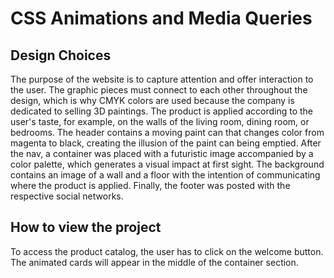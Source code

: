 # CSS Animations and Media Queries

## Design Choices
The purpose of the website is to capture attention and offer interaction to the user. The graphic pieces must connect to each other throughout the design, 
which is why CMYK colors are used because the company is dedicated to selling 3D paintings. The product is applied according to the user's taste, for example, 
on the walls of the living room, dining room, or bedrooms. The header contains a moving paint can that changes color from magenta to black, creating the illusion 
of the paint can being emptied. After the nav, a container was placed with a futuristic image accompanied by a color palette, which generates a visual impact at first sight. 
The background contains an image of a wall and a floor with the intention of communicating where the product is applied. 
Finally, the footer was posted with the respective social networks.

## How to view the project
To access the product catalog, the user has to click on the welcome button. The animated cards will appear in the middle of the container section.
